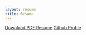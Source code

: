 ```yaml
---
layout: resume
title: Resume
---
```


<div class="flex gap-x-2">
  <a href="https://go.jfd.is/res" target="_blank" class="mt-4 pointer-events-auto transition ease-in-out duration-300 inline-flex items-baseline text-center rounded-sm bg-orange-600 py-2 px-4 no-underline font-semibold text-white hover:bg-orange-800"><i class="fa-solid fa-file-pdf text-sm mr-2"></i>Download PDF Resume</a>
  <a href="https://go.jfd.is/github" target="_blank" class="mt-4 pointer-events-auto transition ease-in-out duration-300 inline-flex items-baseline text-center rounded-sm bg-slate-600 py-2 px-4 no-underline font-semibold text-white hover:bg-slate-800"><i class="fa-brands fa-github text-sm mr-2"></i>Github Profile</a>
</div>
